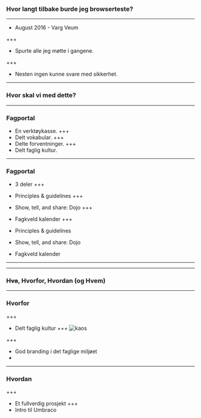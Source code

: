 ### Hvor langt tilbake burde jeg browserteste?

---


* August 2016 - Varg Veum


+++
* Spurte alle jeg møtte i gangene.

+++
* Nesten ingen kunne svare med sikkerhet.


---

### Hvor skal vi med dette?

---

### Fagportal

* En verktøykasse.
+++
* Delt vokabular.
+++
* Delte forventninger.
+++
* Delt faglig kultur.

---

### Fagportal

* 3 deler
+++

* Principles & guidelines
+++
* Show, tell, and share: Dojo
+++
* Fagkveld kalender
+++

* Principles & guidelines
* Show, tell, and share: Dojo
* Fagkveld kalender


---
---

### ~~Hva~~, Hvorfor, Hvordan (og Hvem)
---
### Hvorfor
+++
* Delt faglig kultur
+++
![kaos](https://i.imgur.com/mX4UyUc.gifv)

+++

* God branding i det faglige miljøet
* 

---
### Hvordan

+++ 
* Et fullverdig prosjekt
+++ 
* Intro til Umbraco
